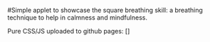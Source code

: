 #Simple applet to showcase the square breathing skill: a breathing technique to help in calmness and mindfulness.

Pure CSS/JS
uploaded to github pages: []
